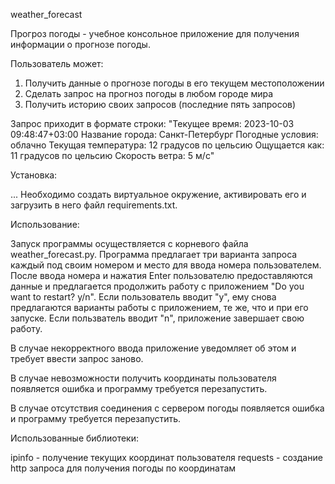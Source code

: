 weather_forecast

Прогроз погоды - учебное консольное приложение для получения информации о прогнозе погоды.

Пользователь может:
1. Получить данные о прогнозе погоды в его текущем местоположении
2. Сделать запрос на прогноз погоды в любом городе мира
3. Получить историю своих запросов (последние пять запросов)

Запрос приходит в формате строки:
"Текущее время: 2023-10-03 09:48:47+03:00
Название города: Санкт-Петербург
Погодные условия: облачно
Текущая температура: 12 градусов по цельсию
Ощущается как: 11 градусов по цельсию
Скорость ветра: 5 м/c"

Установка:

...
Необходимо создать виртуальное окружение, активировать его
и загрузить в него файл requirements.txt.

Использование:

Запуск программы осуществляется с корневого файла weather_forecast.py.
Программа предлагает три варианта запроса каждый под своим номером
и место для ввода номера пользователем. После ввода номера и нажатия Enter
пользователю предоставляются данные и предлагается продолжить работу с приложением
"Do you want to restart? y/n". Если пользователь вводит "y", ему снова предлагаются
варианты работы с приложением, те же, что и при его запуске. Если пользватель
вводит "n", приложение завершает свою работу.

В случае некорректного ввода приложение уведомляет об этом и требует ввести
запрос заново.

В случае невозможности получить координаты пользователя появляется ошибка и
программу требуется перезапустить.

В случае отсутствия соединения с сервером погоды появляется ошибка и
программу требуется перезапустить.

Использованные библиотеки:

ipinfo - получение текущих координат пользователя
requests - создание http запроса для получения погоды по координатам